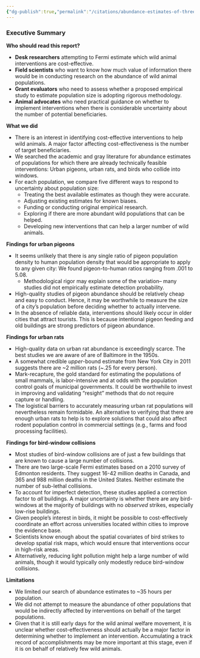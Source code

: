 ```yaml
---
{"dg-publish":true,"permalink":"/citations/abundance-estimates-of-three-wild-populations-rethink-priorities/","tags":["#wild_animals - \"wild_animals\""],"created":"2025-10-23T17:42:45.094+01:00","updated":"2025-10-23T19:20:34.040+01:00"}
---
```


### Executive Summary

**Who should read this report?**

*   **Desk researchers** attempting to Fermi estimate which wild animal interventions are cost-effective.
*   **Field scientists** who want to know how much value of information there would be in conducting research on the abundance of wild animal populations.
*   **Grant evaluators** who need to assess whether a proposed empirical study to estimate population size is adopting rigorous methodology.
*   **Animal advocates** who need practical guidance on whether to implement interventions when there is considerable uncertainty about the number of potential beneficiaries.

**What we did**

*   There is an interest in identifying cost-effective interventions to help wild animals. A major factor affecting cost-effectiveness is the number of target beneficiaries.
*   We searched the academic and gray literature for abundance estimates of populations for which there are already technically feasible interventions: Urban pigeons, urban rats, and birds who collide into windows.
*   For each population, we compare five different ways to respond to uncertainty about population size:
    *   Treating the best available estimates as though they were accurate.
    *   Adjusting existing estimates for known biases.
    *   Funding or conducting original empirical research.
    *   Exploring if there are more abundant wild populations that can be helped.
    *   Developing new interventions that can help a larger number of wild animals.

**Findings for urban pigeons**

*   It seems unlikely that there is any single ratio of pigeon population density to human population density that would be appropriate to apply to any given city: We found pigeon-to-human ratios ranging from .001 to 5.08.
    *   Methodological rigor may explain some of the variation– many studies did not empirically estimate detection probability.
*   High-quality studies of pigeon abundance should be relatively cheap and easy to conduct. Hence, it may be worthwhile to measure the size of a city’s population before deciding whether to actually intervene.
*   In the absence of reliable data, interventions should likely occur in older cities that attract tourists. This is because intentional pigeon feeding and old buildings are strong predictors of pigeon abundance.

**Findings for urban rats**

*   High-quality data on urban rat abundance is exceedingly scarce. The best studies we are aware of are of Baltimore in the 1950s.
*   A somewhat credible *upper*-bound estimate from New York City in 2011 suggests there are ~2 million rats (~.25 for every person).
*   Mark-recapture, the gold standard for estimating the populations of small mammals, is labor-intensive and at odds with the population control goals of municipal governments. It could be worthwhile to invest in improving and validating “resight” methods that do not require capture or handling.
*   The logistical barriers to accurately measuring urban rat populations will nevertheless remain formidable. An alternative to verifying that there are enough urban rats to help is to explore solutions that could also affect rodent population control in commercial settings (e.g., farms and food processing facilities).

**Findings for bird-window collisions**

*   Most studies of bird-window collisions are of just a few buildings that are known to cause a large number of collisions.
*   There are two large-scale Fermi estimates based on a 2010 survey of Edmonton residents. They suggest 16-42 million deaths in Canada, and 365 and 988 million deaths in the United States. Neither estimate the number of sub-lethal collisions.
*   To account for imperfect detection, these studies applied a correction factor to *all* buildings. A major uncertainty is whether there are any bird-windows at the majority of buildings with no *observed* strikes, especially low-rise buildings.
*   Given people’s interest in birds, it might be possible to cost-effectively coordinate an effort across universities located within cities to improve the evidence base.
*   Scientists know enough about the spatial covariates of bird strikes to develop spatial risk maps, which would ensure that interventions occur in high-risk areas.
*   Alternatively, reducing light pollution might help a large number of wild animals, though it would typically only modestly reduce bird-window collisions.

**Limitations**

*   We limited our search of abundance estimates to ~35 hours per population.
*   We did not attempt to measure the abundance of other populations that would be indirectly affected by interventions on behalf of the target populations.
*   Given that it is still early days for the wild animal welfare movement, it is unclear whether cost-effectiveness should actually be a major factor in determining whether to implement an intervention. Accumulating a track record of accomplishments may be more important at this stage, even if it is on behalf of relatively few wild animals.